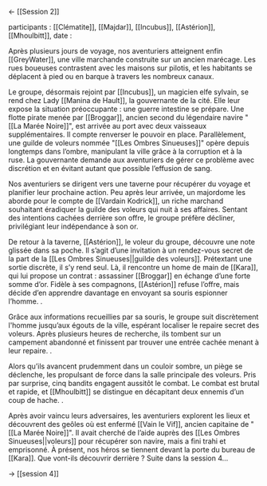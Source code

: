 <- [[Session 2]]

participants : [[Clématite]], [[Majdar]], [[Incubus]], [[Astérion]], [[Mhoulbitt]],
date : 

Après plusieurs jours de voyage, nos aventuriers atteignent enfin [[GreyWater]], une ville marchande construite sur un ancien marécage. Les rues boueuses contrastent avec les maisons sur pilotis, et les habitants se déplacent à pied ou en barque à travers les nombreux canaux.

Le groupe, désormais rejoint par [[Incubus]], un magicien elfe sylvain, se rend chez Lady [[Manina de Hault]], la gouvernante de la cité. Elle leur expose la situation préoccupante : une guerre intestine se prépare. Une flotte pirate menée par [[Broggar]], ancien second du légendaire navire "[[La Marée Noire]]", est arrivée au port avec deux vaisseaux supplémentaires. Il compte renverser le pouvoir en place. Parallèlement, une guilde de voleurs nommée "[[Les Ombres Sinueuses]]" opère depuis longtemps dans l’ombre, manipulant la ville grâce à la corruption et à la ruse. La gouvernante demande aux aventuriers de gérer ce problème avec discrétion et en évitant autant que possible l’effusion de sang. 

Nos aventuriers se dirigent vers une taverne pour récupérer du voyage et planifier leur prochaine action. Peu après leur arrivée, un majordome les aborde pour le compte de [[Vardain Kodrick]], un riche marchand souhaitant éradiquer la guilde des voleurs qui nuit à ses affaires. Sentant des intentions cachées derrière son offre, le groupe préfère décliner, privilégiant leur indépendance à son or. 

De retour à la taverne, [[Astérion]], le voleur du groupe, découvre une note glissée dans sa poche. Il s’agit d’une invitation à un rendez-vous secret de la part de la [[Les Ombres Sinueuses||guilde des voleurs]]. Prétextant une sortie discrète, il s’y rend seul. Là, il rencontre un home de main de [[Kara]], qui lui propose un contrat : assassiner [[Broggar]] en échange d’une forte somme d’or. Fidèle à ses compagnons, [[Astérion]] refuse l’offre, mais décide d’en apprendre davantage en envoyant sa souris espionner l’homme. .

Grâce aux informations recueillies par sa souris, le groupe suit discrètement l'homme jusqu’aux égouts de la ville, espérant localiser le repaire secret des voleurs. Après plusieurs heures de recherche, ils tombent sur un campement abandonné et finissent par trouver une entrée cachée menant à leur repaire. .

Alors qu’ils avancent prudemment dans un couloir sombre, un piège se déclenche, les propulsant de force dans la salle principale des voleurs. Pris par surprise, cinq bandits engagent aussitôt le combat. Le combat est brutal et rapide, et [[Mhoulbitt]] se distingue en décapitant deux ennemis d’un coup de hache. .

Après avoir vaincu leurs adversaires, les aventuriers explorent les lieux et découvrent des geôles où est enfermé [[Vain le Vif]], ancien capitaine de "[[La Marée Noire]]". Il avait cherché de l’aide auprès des [[Les Ombres Sinueuses||voleurs]] pour récupérer son navire, mais a fini trahi et emprisonné. À présent, nos héros se tiennent devant la porte du bureau de [[Kara]]. Que vont-ils découvrir derrière ? 
Suite dans la session 4…

-> [[session 4]]